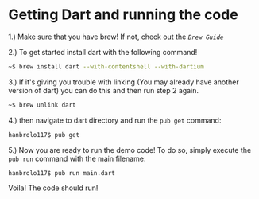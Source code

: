 # Getting Dart and running the code

1.) Make sure that you have brew! If not, check out the _`Brew Guide`_

2.) To get started install dart with the following command!

```bash
~$ brew install dart --with-contentshell --with-dartium
```

3.) If it's giving you trouble with linking (You may already have another version of dart) you can do this and then run step 2 again.

```bash
~$ brew unlink dart
```

4.) then navigate to dart directory and run the `pub get` command:

```bash
hanbrolo117$ pub get
```

5.) Now you are ready to run the demo code! To do so, simply execute the `pub run` command with the main filename:

```bash
hanbrolo117$ pub run main.dart
```

Voila! The code should run!